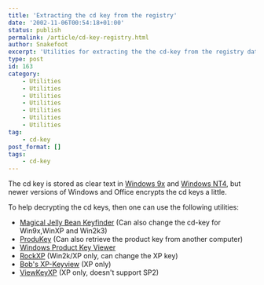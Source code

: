 ```yaml
---
title: 'Extracting the cd key from the registry'
date: '2002-11-06T00:54:18+01:00'
status: publish
permalink: /article/cd-key-registry.html
author: Snakefoot
excerpt: 'Utilities for extracting the the cd-key from the registry database.'
type: post
id: 163
category:
    - Utilities
    - Utilities
    - Utilities
    - Utilities
    - Utilities
    - Utilities
    - Utilities
tag:
    - cd-key
post_format: []
tags:
    - cd-key
---
```

The cd key is stored as clear text in [Windows 9x](/article/win9x-cd-key.html) and [Windows NT4](/article/winnt-cd-key.html), but newer versions of Windows and Office encrypts the cd keys a little.  
  
 To help decrypting the cd keys, then one can use the following utilities:

- [Magical Jelly Bean Keyfinder](http://www.magicaljellybean.com/) (Can also change the cd-key for Win9x,WinXP and Win2k3)
- [ProduKey](http://www.nirsoft.net/utils/product_cd_key_viewer.html) (Can also retrieve the product key from another computer)
- [Windows Product Key Viewer](http://www.rjlsoftware.com/software/utility/winproductkey/)
- [RockXP](http://www.rockxp.org/ "korben.tk") (Win2k/XP only, can change the XP key)
- [Bob's XP-Keyview](http://smallvoid.orgfree.com/?file=xpsp1.zip) (XP only)
- [ViewKeyXP](http://smallvoid.orgfree.com/?file=viewkeyxp.zip) (XP only, doesn't support SP2)